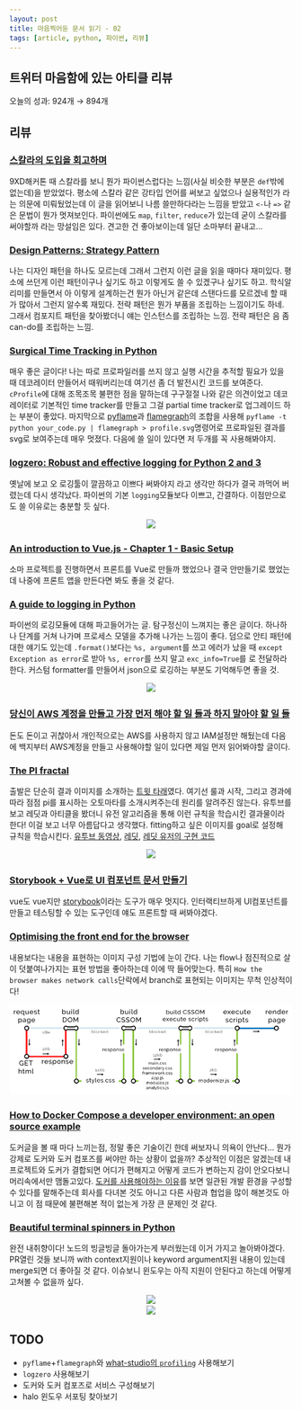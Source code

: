 ```yaml
---
layout: post
title: 마음찍어둔 문서 읽기 - 02
tags: [article, python, 파이썬, 리뷰]
---
```


## 트위터 마음함에 있는 아티클 리뷰
오늘의 성과: 924개 → 894개

## 리뷰
### [스칼라의 도입을 회고하며](https://medium.com/rainist-engineering/%EC%8A%A4%EC%B9%BC%EB%9D%BC%EC%9D%98-%EB%8F%84%EC%9E%85%EC%9D%84-%ED%9A%8C%EA%B3%A0%ED%95%98%EB%A9%B0-d491125abeb9)
9XD해커톤 때 스칼라를 보니 뭔가 파이썬스럽다는 느낌(사실 비슷한 부분은 `def`밖에 없는데)을 받았었다. 평소에 스칼라 같은 강타입 언어를 써보고 싶었으나 실용적인가 라는 의문에 미뤄뒀었는데 이 글을 읽어보니 나름 쓸만하다라는 느낌을 받았고 `<-`나 `=>` 같은 문법이 뭔가 멋져보인다. 파이썬에도 `map`, `filter`, `reduce`가 있는데 굳이 스칼라를 써야할까 라는 망설임은 있다. 견고한 건 좋아보이는데 일단 소마부터 끝내고...

### [Design Patterns: Strategy Pattern](https://dev.to/henriguy/design-patterns-strategy-pattern)
나는 디자인 패턴을 하나도 모르는데 그래서 그런지 이런 글을 읽을 때마다 재미있다. 평소에 쓰던게 이런 패턴이구나 싶기도 하고 이렇게도 쓸 수 있겠구나 싶기도 하고. 학식알리미를 만들면서 아 이렇게 설계하는건 뭔가 아닌거 같은데 스탠다드를 모르겠네 할 때가 많아서 그런지 알수록 재밌다. 전략 패턴은 뭔가 부품을 조립하는 느낌이기도 하네. 그래서 컴포지트 패턴을 찾아봤더니 얘는 인스턴스를 조립하는 느낌. 전략 패턴은 음 좀 can-do를 조립하는 느낌.

### [Surgical Time Tracking in Python](https://blog.sicara.com/profile-surgical-time-tracking-python-db1e0a5c06b6)
매우 좋은 글이다! 나는 따로 프로파일러를 쓰지 않고 실행 시간을 추적할 필요가 있을 때 데코레이터 만들어서 때워버리는데 여기선 좀 더 발전시킨 코드를 보여준다. `cProfile`에 대해 조목조목 불편한 점을 말하는데 구구절절 나와 같은 의견이었고 데코레이터로 기본적인 time tracker를 만들고 그걸 partial time tracker로 업그레이드 하는 부분이 좋았다. 마지막으로 [pyflame](https://github.com/uber/pyflame)과 [flamegraph](https://github.com/brendangregg/FlameGraph)의 조합을 사용해 `pyflame -t python your_code.py | flamegraph > profile.svg`명령어로 프로파일된 결과를 svg로 보여주는데 매우 멋졌다. 다음에 쓸 일이 있다면 저 두개를 꼭 사용해봐야지.

### [logzero: Robust and effective logging for Python 2 and 3](https://github.com/metachris/logzero)
옛날에 보고 오 로깅툴이 깔끔하고 이쁘다 써봐야지 라고 생각만 하다가 결국 까먹어 버렸는데 다시 생각났다. 파이썬의 기본 `logging`모듈보다 이쁘고, 간결하다. 이점만으로도 쓸 이유로는 충분할 듯 싶다.

<div markdown="0" align="center">
    <img src="https://raw.githubusercontent.com/metachris/logzero/master/docs/_static/demo_output.png" width="300px">
</div>

### [An introduction to Vue.js - Chapter 1 - Basic Setup](https://dev.to/neradev/an-introduction-to-vuejs---chapter-1---basic-setup)
소마 프로젝트를 진행하면서 프론트를 Vue로 만들까 했었으나 결국 안만들기로 했었는데 나중에 프론트 앱을 만든다면 봐도 좋을 것 같다.

### [A guide to logging in Python](https://opensource.com/article/17/9/python-logging)
파이썬의 로깅모듈에 대해 파고들어가는 글. 탐구정신이 느껴지는 좋은 글이다. 하나하나 단계를 거쳐 나가며 프로세스 모델을 추가해 나가는 느낌이 좋다. 덤으로 안티 패턴에 대한 얘기도 있는데 `.format()`보다는 `%s, argument`를 쓰고 에러가 났을 때 `except Exception as error`로 받아 `%s, error`를 쓰지 말고 `exc_info=True`를 로 전달하라한다. 커스텀 formatter를 만들어서 json으로 로깅하는 부분도 기억해두면 좋을 것.

<div markdown="0" align="center">
    <img src="https://opensource.com/sites/default/files/u128651/6-kd6eiyr.jpg" width="300px">
</div>

### [당신이 AWS 계정을 만들고 가장 먼저 해야 할 일 들과 하지 말아야 할 일 들](http://www.awskr.org/2017/01/your-aws-first-days-todo-list/)
돈도 돈이고 귀찮아서 개인적으로는 AWS를 사용하지 않고 IAM설정만 해뒀는데 다음에 백지부터 AWS계정을 만들고 사용해야할 일이 있다면 제일 먼저 읽어봐야할 글이다.

### [The PI fractal](https://friendlyfieldsandopenmaps.com/2017/09/18/the-pi-fractal/)
출발은 단순히 결과 이미지를 소개하는 [트윗 타래](https://twitter.com/udaqueness/status/910705735742492672)였다. 여기선 룰과 시작, 그리고 경과에 따라 점점 pi를 표시하는 오토마타를 소개시켜주는데 원리를 알려주진 않는다. 유투브를 보고 레딧과 아티클을 봤더니 유전 알고리즘을 통해 이런 규칙을 학습시킨 결과물이라 한다! 이걸 보고 너무 아름답다고 생각했다. fitting하고 싶은 이미지를 goal로 설정해 규칙을 학습시킨다. [유투브 동영상](https://www.youtube.com/watch?v=dPozHBz6Fqw), [레딧](https://www.reddit.com/r/math/comments/70vzlx/the_pi_fractal_lots_more_information_in_the/), [레딧 유저의 구현 코드](https://gist.github.com/skeeto/bfa7936c2b37d27ea06918847b4739bd)

<div markdown="0" align="center">
    <img src="https://pbs.twimg.com/media/DKN6I3kU8AAC5xh.jpg" width="300px">
</div>

### [Storybook + Vue로 UI 컴포넌트 문서 만들기](https://medium.com/@changjoopark/storybook-vue%EB%A1%9C-ui-%EC%BB%B4%ED%8F%AC%EB%84%8C%ED%8A%B8-%EB%AC%B8%EC%84%9C-%EB%A7%8C%EB%93%A4%EA%B8%B0-38c21414d1bb)
vue도 vue지만 [storybook](https://github.com/storybooks/storybook)이라는 도구가 매우 멋지다. 인터랙티브하게 UI컴포넌트를 만들고 테스팅할 수 있는 도구인데 얘도 프론트할 때 써봐야겠다.

### [Optimising the front end for the browser](https://dev.to/sanjsanj/optimising-the-front-end-for-thebrowser)
내용보다는 내용을 표현하는 이미지 구성 기법에 눈이 간다. 나는 flow나 점진적으로 살이 덧붙여나가지는 표현 방법을 좋아하는데 이에 딱 들어맞는다. 특히 `How the browser makes network calls`단락에서 branch로 표현되는 이미지는 무척 인상적이다!

<div markdown="0" align="center">
    <img src="https://github.com/sanjsanj/otfe-assets/blob/master/otfe-crp-4-4.png?raw=true" width="600px">
</div>

### [How to Docker Compose a developer environment: an open source example](https://dev.to/danlebrero/how-to-docker-compose-a-developer-environment-an-open-source-example-72k)
도커글을 볼 때 마다 느끼는점, 정말 좋은 기술이긴 한데 써보자니 의욕이 안난다... 뭔가 강제로 도커와 도커 컴포즈를 써야만 하는 상황이 없을까? 추상적인 이점은 알겠는데 내 프로젝트와 도커가 결합되면 어디가 편해지고 어떻게 코드가 변하는지 감이 안오다보니 머리속에서만 맴돌고있다. [도커를 사용해야하는 이유](https://dev.to/danlebrero/why-to-docker-compose-your-developer-environment)를 보면 일관된 개발 환경을 구성할 수 있다를 말해주는데 회사를 다녀본 것도 아니고 다른 사람과 협업을 많이 해본것도 아니고 이 점 때문에 불편해본 적이 없는게 가장 큰 문제인 것 같다.

### [Beautiful terminal spinners in Python](https://github.com/ManrajGrover/halo)
완전 내취향이다! 노드의 빙글빙글 돌아가는게 부러웠는데 이거 가지고 놀아봐야겠다. PR열린 것들 보니까 with context지원이나 keyword argument지원 내용이 있는데 merge되면 더 좋아질 것 같다. 이슈보니 윈도우는 아직 지원이 안된다고 하는데 어떻게 고쳐볼 수 없을까 싶다.

<div markdown="0" align="center">
    <img src="https://raw.githubusercontent.com/ManrajGrover/halo/master/art/doge_spin.gif">
</div>

<div markdown="0" align="center">
    <img src="https://raw.githubusercontent.com/ManrajGrover/halo/master/art/persist_spin.gif">
</div>

## TODO
- `pyflame`+`flamegraph`와 [what-studio의 `profiling`](https://github.com/what-studio/profiling) 사용해보기
- `logzero` 사용해보기
- 도커와 도커 컴포즈로 서비스 구성해보기
- halo 윈도우 서포팅 찾아보기
